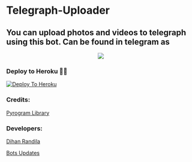 # Telegraph-Uploader


## You can upload photos and videos to telegraph using this bot. Can be found in telegram as [](https://t.me/TheTelegraphUpBot)

<p align="center">
  <img src="https://telegra.ph/file/be2b63c0aec6561ef0333.jpg">
</p>

### Deploy to Heroku 🏃‍♂

[![Deploy To Heroku](https://www.herokucdn.com/deploy/button.svg)](https://heroku.com/deploy?template=https://github.com/Dihanofficial/Telegraph-Uploader)

### Credits:

[Pyrogram Library](https://github.com/pyrogram/pyrogram)

### Developers:

[Dihan Randila](https://t.me/Dihanrandla)

[Bots Updates](https://t.me/DihanOfficial)
